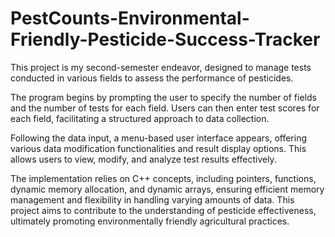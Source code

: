 # PestCounts-Environmental-Friendly-Pesticide-Success-Tracker

This project is my second-semester endeavor, designed to manage tests conducted in various fields to assess the performance of pesticides.

The program begins by prompting the user to specify the number of fields and the number of tests for each field. Users can then enter test scores for each field, facilitating a structured approach to data collection.

Following the data input, a menu-based user interface appears, offering various data modification functionalities and result display options. This allows users to view, modify, and analyze test results effectively.

The implementation relies on C++ concepts, including pointers, functions, dynamic memory allocation, and dynamic arrays, ensuring efficient memory management and flexibility in handling varying amounts of data. This project aims to contribute to the understanding of pesticide effectiveness, ultimately promoting environmentally friendly agricultural practices.
